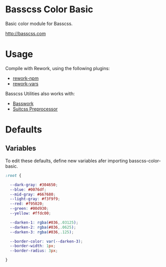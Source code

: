 # Basscss Color Basic

Basic color module for Basscss.

http://basscss.com

# Usage

Compile with Rework, using the following plugins:
- [rework-npm](https://github.com/reworkcss/rework-npm)
- [rework-vars](https://github.com/reworkcss/rework-vars)

Basscss Utilities also works with:
- [Basswork](https://github.com/jxnblk/basswork)
- [Suitcss Preprocessor](https://github.com/suitcss/preprocessor)

# Defaults

## Variables
To edit these defaults, define new variables afer importing basscss-color-basic.

```css
:root {

  --dark-gray: #304650;
  --blue: #0076df;
  --mid-gray: #667680;
  --light-gray: #f3f9f9;
  --red: #f95020;
  --green: #00d930;
  --yellow: #ffdc00;

  --darken-1: rgba(#036,.03125);
  --darken-2: rgba(#036,.0625);
  --darken-3: rgba(#036,.125);

  --border-color: var(--darken-3);
  --border-width: 1px;
  --border-radius: 3px;

}
```

